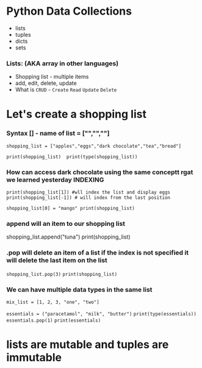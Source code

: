 # Python Data Collections

- lists
- tuples
- dicts
- sets


### Lists: (AKA array in other languages)
- Shopping list - multiple items
- add, edit, delete, update
- What is `CRUD` - `Create` `Read` `Update` `Delete`
# Let's create a shopping list
### Syntax [] - name of list = ["","",""]

`shopping_list = ["apples","eggs","dark chocolate","tea","bread"]`

`print(shopping_list) 
print(type(shopping_list))`

### How can access dark chocolate using the same conceptt rgat we learned yesterday INDEXING

`print(shopping_list[1]) #wll index the list and display eggs
print(shopping_list[-1]) # will index from the last position`

`shopping_list[0] = "mango"
 print(shopping_list)`


  ### append will an item to our shopping list
 shopping_list.append("tuna")
 print(shopping_list)
### .pop will delete an item of a list if the index is not specified it will delete the last item on the list
 `shopping_list.pop(3)`
`print(shopping_list)`

### We can have multiple data types in the same list
`mix_list = [1, 2, 3, "one", "two"]`

`essentials = ("paracetamol", "milk", "butter")`
`print(type(essentials))`
`essentials.pop(1)`
`print(essentials)`
# lists are mutable and tuples are immutable